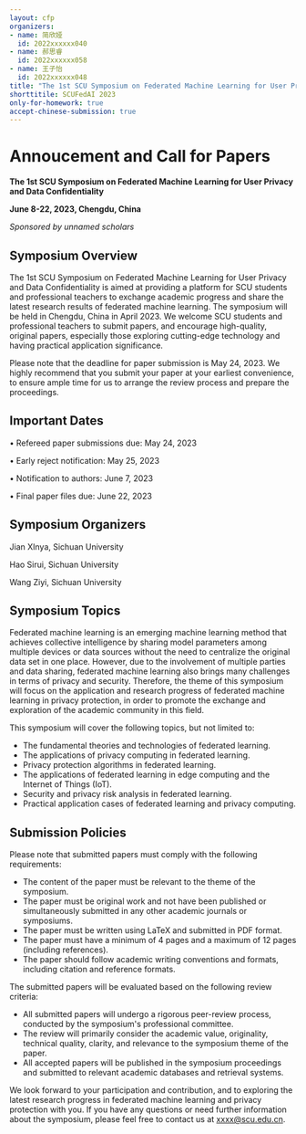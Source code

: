 ```yaml
---
layout: cfp
organizers:
- name: 简欣娅
  id: 2022xxxxxx040
- name: 郝思睿
  id: 2022xxxxxx058
- name: 王子怡
  id: 2022xxxxxx048
title: "The 1st SCU Symposium on Federated Machine Learning for User Privacy and Data Confidentiality"
shorttitile: SCUFedAI 2023
only-for-homework: true
accept-chinese-submission: true
---
```


# Annoucement and Call for Papers

**The 1st SCU Symposium on Federated Machine Learning for User Privacy and Data Confidentiality**

**June 8-22, 2023, Chengdu, China**

*Sponsored by unnamed scholars*

## Symposium Overview

The 1st SCU Symposium on Federated Machine Learning for User Privacy and Data Confidentiality is aimed at providing a platform for SCU students and professional teachers to exchange academic progress and share the latest research results of federated machine learning. The symposium will be held in Chengdu, China in April 2023. We welcome SCU students and professional teachers to submit papers, and encourage high-quality, original papers, especially those exploring cutting-edge technology and having practical application significance.

Please note that the deadline for paper submission is May 24, 2023. We highly recommend that you submit your paper at your earliest convenience, to ensure ample time for us to arrange the review process and prepare the proceedings.

## Important Dates

• Refereed paper submissions due: May 24, 2023

• Early reject notification: May 25, 2023 

• Notification to authors: June 7, 2023

• Final paper files due: June 22, 2023

## Symposium Organizers 

Jian XInya, Sichuan University

Hao Sirui, Sichuan University

Wang Ziyi, Sichuan University

## Symposium Topics

Federated machine learning is an emerging machine learning method that achieves collective intelligence by sharing model parameters among multiple devices or data sources without the need to centralize the original data set in one place. However, due to the involvement of multiple parties and data sharing, federated machine learning also brings many challenges in terms of privacy and security. Therefore, the theme of this symposium will focus on the application and research progress of federated machine learning in privacy protection, in order to promote the exchange and exploration of the academic community in this field.

This symposium will cover the following topics, but not limited to:

- The fundamental theories and technologies of federated learning.
- The applications of privacy computing in federated learning.
- Privacy protection algorithms in federated learning.
- The applications of federated learning in edge computing and the Internet of Things (IoT).
- Security and privacy risk analysis in federated learning.
- Practical application cases of federated learning and privacy computing.

## Submission Policies

Please note that submitted papers must comply with the following requirements:

- The content of the paper must be relevant to the theme of the symposium.
- The paper must be original work and not have been published or simultaneously submitted in any other academic journals or symposiums.
- The paper must be written using LaTeX and submitted in PDF format.
- The paper must have a minimum of 4 pages and a maximum of 12 pages (including references).
- The paper should follow academic writing conventions and formats, including citation and reference formats.

The submitted papers will be evaluated based on the following review criteria:

- All submitted papers will undergo a rigorous peer-review process, conducted by the symposium's professional committee.
- The review will primarily consider the academic value, originality, technical quality, clarity, and relevance to the symposium theme of the paper.
- All accepted papers will be published in the symposium proceedings and submitted to relevant academic databases and retrieval systems.

We look forward to your participation and contribution, and to exploring the latest research progress in federated machine learning and privacy protection with you. If you have any questions or need further information about the symposium, please feel free to contact us at xxxx@scu.edu.cn.

